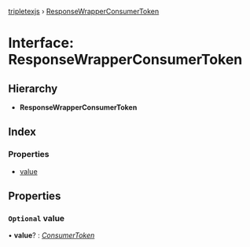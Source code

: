 [tripletexjs](../README.md) › [ResponseWrapperConsumerToken](responsewrapperconsumertoken.md)

# Interface: ResponseWrapperConsumerToken

## Hierarchy

* **ResponseWrapperConsumerToken**

## Index

### Properties

* [value](responsewrapperconsumertoken.md#optional-value)

## Properties

### `Optional` value

• **value**? : *[ConsumerToken](consumertoken.md)*
